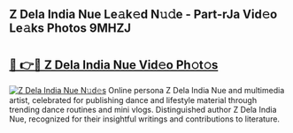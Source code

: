 ## Z Dela India Nue Le𝚊k𝚎d N𝚞𝚍e - Part-rJa Vid𝚎o Le𝚊ks Photos 9MHZJ

# <h2><a href="http://fb43yr.evod.top/?m=Z+Dela+India+Nue">🔗 👉🔴 Z Dela India Nue Vid𝚎o Ph𝚘t𝚘s</a></h2>

[![Z Dela India Nue N𝚞d𝚎s](https://i.imgur.com/8V9OHl7.gif)](http://fb43yr.evod.top/?m=Z+Dela+India+Nue)
Online persona Z Dela India Nue and multimedia artist, celebrated for publishing dance and lifestyle material through trending dance routines and mini vlogs. Distinguished author Z Dela India Nue, recognized for their insightful writings and contributions to literature. 
